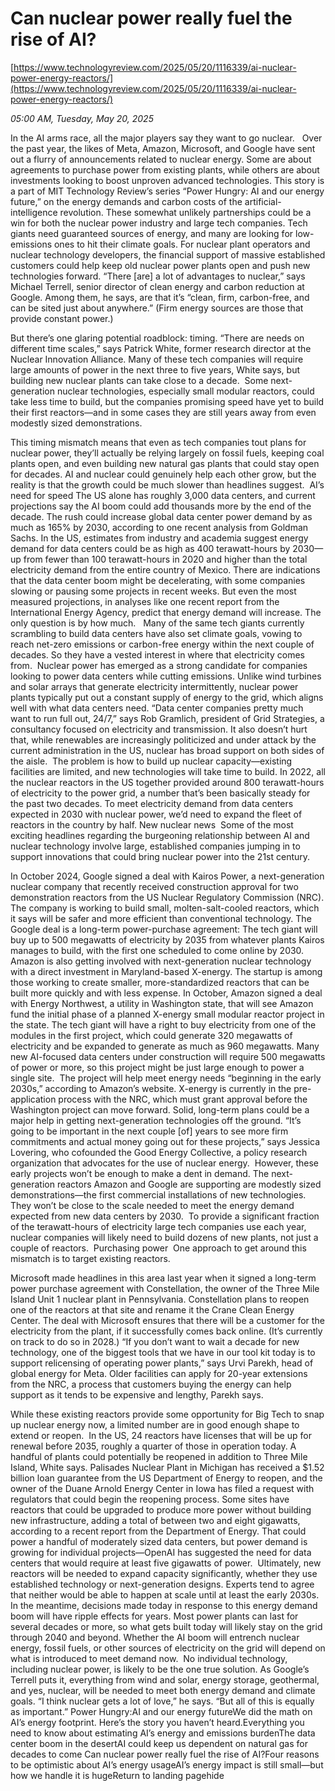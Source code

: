 # Can nuclear power really fuel the rise of AI?

[https://www.technologyreview.com/2025/05/20/1116339/ai-nuclear-power-energy-reactors/](https://www.technologyreview.com/2025/05/20/1116339/ai-nuclear-power-energy-reactors/)

*05:00 AM, Tuesday, May 20, 2025*

In the AI arms race, all the major players say they want to go nuclear.   Over the past year, the likes of Meta, Amazon, Microsoft, and Google have sent out a flurry of announcements related to nuclear energy. Some are about agreements to purchase power from existing plants, while others are about investments looking to boost unproven advanced technologies.    This story is a part of MIT Technology Review’s series “Power Hungry: AI and our energy future,” on the energy demands and carbon costs of the artificial-intelligence revolution.   These somewhat unlikely partnerships could be a win for both the nuclear power industry and large tech companies. Tech giants need guaranteed sources of energy, and many are looking for low-emissions ones to hit their climate goals. For nuclear plant operators and nuclear technology developers, the financial support of massive established customers could help keep old nuclear power plants open and push new technologies forward. “There [are] a lot of advantages to nuclear,” says Michael Terrell, senior director of clean energy and carbon reduction at Google. Among them, he says, are that it’s “clean, firm, carbon-free, and can be sited just about anywhere.” (Firm energy sources are those that provide constant power.)

But there’s one glaring potential roadblock: timing. “There are needs on different time scales,” says Patrick White, former research director at the Nuclear Innovation Alliance. Many of these tech companies will require large amounts of power in the next three to five years, White says, but building new nuclear plants can take close to a decade.  Some next-generation nuclear technologies, especially small modular reactors, could take less time to build, but the companies promising speed have yet to build their first reactors—and in some cases they are still years away from even modestly sized demonstrations.

This timing mismatch means that even as tech companies tout plans for nuclear power, they’ll actually be relying largely on fossil fuels, keeping coal plants open, and even building new natural gas plants that could stay open for decades. AI and nuclear could genuinely help each other grow, but the reality is that the growth could be much slower than headlines suggest.  AI’s need for speed The US alone has roughly 3,000 data centers, and current projections say the AI boom could add thousands more by the end of the decade. The rush could increase global data center power demand by as much as 165% by 2030, according to one recent analysis from Goldman Sachs. In the US, estimates from industry and academia suggest energy demand for data centers could be as high as 400 terawatt-hours by 2030—up from fewer than 100 terawatt-hours in 2020 and higher than the total electricity demand from the entire country of Mexico. There are indications that the data center boom might be decelerating, with some companies slowing or pausing some projects in recent weeks. But even the most measured projections, in analyses like one recent report from the International Energy Agency, predict that energy demand will increase. The only question is by how much.   Many of the same tech giants currently scrambling to build data centers have also set climate goals, vowing to reach net-zero emissions or carbon-free energy within the next couple of decades. So they have a vested interest in where that electricity comes from.   Nuclear power has emerged as a strong candidate for companies looking to power data centers while cutting emissions. Unlike wind turbines and solar arrays that generate electricity intermittently, nuclear power plants typically put out a constant supply of energy to the grid, which aligns well with what data centers need. “Data center companies pretty much want to run full out, 24/7,” says Rob Gramlich, president of Grid Strategies, a consultancy focused on electricity and transmission. It also doesn’t hurt that, while renewables are increasingly politicized and under attack by the current administration in the US, nuclear has broad support on both sides of the aisle.  The problem is how to build up nuclear capacity—existing facilities are limited, and new technologies will take time to build. In 2022, all the nuclear reactors in the US together provided around 800 terawatt-hours of electricity to the power grid, a number that’s been basically steady for the past two decades. To meet electricity demand from data centers expected in 2030 with nuclear power, we’d need to expand the fleet of reactors in the country by half. New nuclear news  Some of the most exciting headlines regarding the burgeoning relationship between AI and nuclear technology involve large, established companies jumping in to support innovations that could bring nuclear power into the 21st century.

In October 2024, Google signed a deal with Kairos Power, a next-generation nuclear company that recently received construction approval for two demonstration reactors from the US Nuclear Regulatory Commission (NRC). The company is working to build small, molten-salt-cooled reactors, which it says will be safer and more efficient than conventional technology. The Google deal is a long-term power-purchase agreement: The tech giant will buy up to 500 megawatts of electricity by 2035 from whatever plants Kairos manages to build, with the first one scheduled to come online by 2030.  Amazon is also getting involved with next-generation nuclear technology with a direct investment in Maryland-based X-energy. The startup is among those working to create smaller, more-standardized reactors that can be built more quickly and with less expense. In October, Amazon signed a deal with Energy Northwest, a utility in Washington state, that will see Amazon fund the initial phase of a planned X-energy small modular reactor project in the state. The tech giant will have a right to buy electricity from one of the modules in the first project, which could generate 320 megawatts of electricity and be expanded to generate as much as 960 megawatts. Many new AI-focused data centers under construction will require 500 megawatts of power or more, so this project might be just large enough to power a single site.  The project will help meet energy needs “beginning in the early 2030s,” according to Amazon’s website. X-energy is currently in the pre-application process with the NRC, which must grant approval before the Washington project can move forward.  Solid, long-term plans could be a major help in getting next-generation technologies off the ground. “It’s going to be important in the next couple [of] years to see more firm commitments and actual money going out for these projects,” says Jessica Lovering, who cofounded the Good Energy Collective, a policy research organization that advocates for the use of nuclear energy.  However, these early projects won’t be enough to make a dent in demand. The next-generation reactors Amazon and Google are supporting are modestly sized demonstrations—the first commercial installations of new technologies. They won’t be close to the scale needed to meet the energy demand expected from new data centers by 2030.  To provide a significant fraction of the terawatt-hours of electricity large tech companies use each year, nuclear companies will likely need to build dozens of new plants, not just a couple of reactors.  Purchasing power  One approach to get around this mismatch is to target existing reactors.

Microsoft made headlines in this area last year when it signed a long-term power purchase agreement with Constellation, the owner of the Three Mile Island Unit 1 nuclear plant in Pennsylvania. Constellation plans to reopen one of the reactors at that site and rename it the Crane Clean Energy Center. The deal with Microsoft ensures that there will be a customer for the electricity from the plant, if it successfully comes back online. (It’s currently on track to do so in 2028.) “If you don’t want to wait a decade for new technology, one of the biggest tools that we have in our tool kit today is to support relicensing of operating power plants,” says Urvi Parekh, head of global energy for Meta. Older facilities can apply for 20-year extensions from the NRC, a process that customers buying the energy can help support as it tends to be expensive and lengthy, Parekh says.

While these existing reactors provide some opportunity for Big Tech to snap up nuclear energy now, a limited number are in good enough shape to extend or reopen.  In the US, 24 reactors have licenses that will be up for renewal before 2035, roughly a quarter of those in operation today. A handful of plants could potentially be reopened in addition to Three Mile Island, White says. Palisades Nuclear Plant in Michigan has received a $1.52 billion loan guarantee from the US Department of Energy to reopen, and the owner of the Duane Arnold Energy Center in Iowa has filed a request with regulators that could begin the reopening process.  Some sites have reactors that could be upgraded to produce more power without building new infrastructure, adding a total of between two and eight gigawatts, according to a recent report from the Department of Energy. That could power a handful of moderately sized data centers, but power demand is growing for individual projects—OpenAI has suggested the need for data centers that would require at least five gigawatts of power.  Ultimately, new reactors will be needed to expand capacity significantly, whether they use established technology or next-generation designs. Experts tend to agree that neither would be able to happen at scale until at least the early 2030s.  In the meantime, decisions made today in response to this energy demand boom will have ripple effects for years. Most power plants can last for several decades or more, so what gets built today will likely stay on the grid through 2040 and beyond. Whether the AI boom will entrench nuclear energy, fossil fuels, or other sources of electricity on the grid will depend on what is introduced to meet demand now.  No individual technology, including nuclear power, is likely to be the one true solution. As Google’s Terrell puts it, everything from wind and solar, energy storage, geothermal, and yes, nuclear, will be needed to meet both energy demand and climate goals. “I think nuclear gets a lot of love,” he says. “But all of this is equally as important.” Power Hungry:AI and our energy futureWe did the math on AI’s energy footprint. Here’s the story you haven’t heard.Everything you need to know about estimating AI’s energy and emissions burdenThe data center boom in the desertAI could keep us dependent on natural gas for decades to come Can nuclear power really fuel the rise of AI?Four reasons to be optimistic about AI’s energy usageAI’s energy impact is still small—but how we handle it is hugeReturn to landing pagehide

